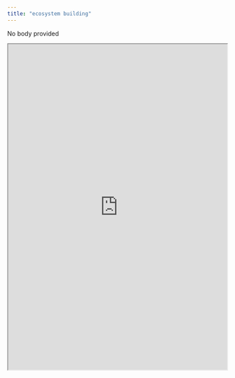 ```yaml
---
title: "ecosystem building"
---
```


No body provided
<iframe height="750" width="100%" src="https://ewelton.github.io/ktest/wiki.html#ecosystem%20building"></iframe>
